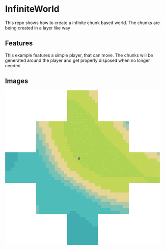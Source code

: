 # InfiniteWorld
 This repo shows how to create a infinite chunk based world. The chunks are being created in a layer like way

## Features
This example features a simple player, that can move.
The chunks will be generated around the player and get properly disposed when no longer needed

## Images
![Example of the chunks around the player](images/chunk-generation.png)
